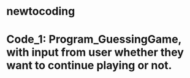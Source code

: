 # newtocoding
# Code_1: Program_GuessingGame, with input from user whether they want to continue playing or not. 
